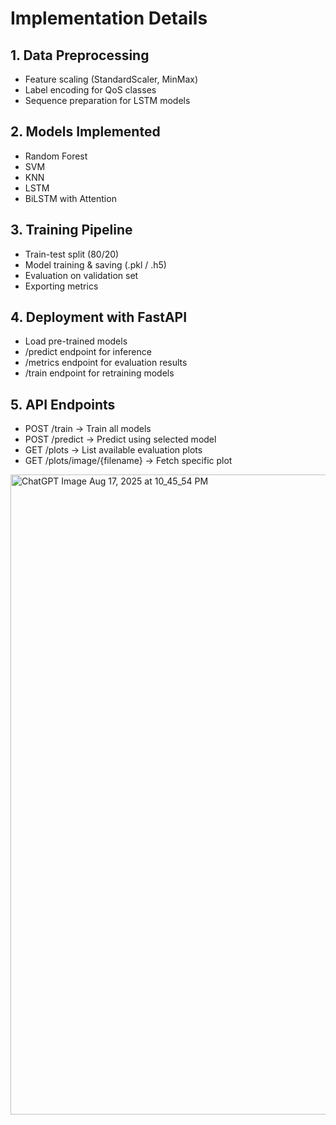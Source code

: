 # Implementation Details

## 1. Data Preprocessing
- Feature scaling (StandardScaler, MinMax)  
- Label encoding for QoS classes  
- Sequence preparation for LSTM models  

## 2. Models Implemented
- Random Forest  
- SVM  
- KNN  
- LSTM  
- BiLSTM with Attention  

## 3. Training Pipeline
- Train-test split (80/20)  
- Model training & saving (.pkl / .h5)  
- Evaluation on validation set  
- Exporting metrics  

## 4. Deployment with FastAPI
- Load pre-trained models
- /predict endpoint for inference
- /metrics endpoint for evaluation results
- /train endpoint for retraining models

## 5. API Endpoints
- POST /train → Train all models
- POST /predict → Predict using selected model
- GET /plots → List available evaluation plots
- GET /plots/image/{filename} → Fetch specific plot

<img width="1536" height="1024" alt="ChatGPT Image Aug 17, 2025 at 10_45_54 PM" src="https://github.com/user-attachments/assets/e7d58ebd-5e3c-4141-ad69-f3a4adc2fa3e" />


